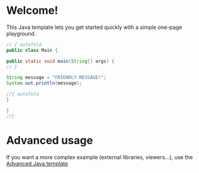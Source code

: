 # Welcome!

This Java template lets you get started quickly with a simple one-page playground.

```java runnable
// { autofold
public class Main {

public static void main(String[] args) {
// }

String message = "FRIENDLY MESSAGE!";
System.out.println(message);

//{ autofold
}

}
//}
```

# Advanced usage

If you want a more complex example (external libraries, viewers...), use the [Advanced Java template](https://tech.io/select-repo/385)
